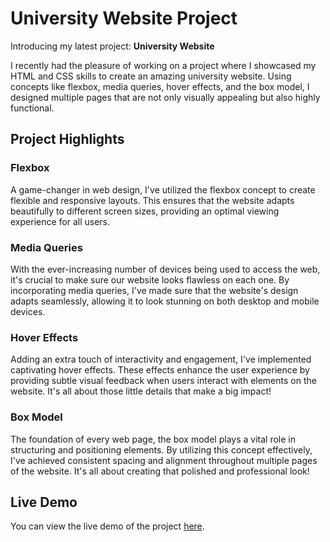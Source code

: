 # University Website Project

Introducing my latest project: **University Website** 

I recently had the pleasure of working on a project where I showcased my HTML and CSS skills to create an amazing university website. Using concepts like flexbox, media queries, hover effects, and the box model, I designed multiple pages that are not only visually appealing but also highly functional. 

## Project Highlights

###  Flexbox

A game-changer in web design, I've utilized the flexbox concept to create flexible and responsive layouts. This ensures that the website adapts beautifully to different screen sizes, providing an optimal viewing experience for all users. 

###  Media Queries

With the ever-increasing number of devices being used to access the web, it's crucial to make sure our website looks flawless on each one. By incorporating media queries, I've made sure that the website's design adapts seamlessly, allowing it to look stunning on both desktop and mobile devices. 

###  Hover Effects

Adding an extra touch of interactivity and engagement, I've implemented captivating hover effects. These effects enhance the user experience by providing subtle visual feedback when users interact with elements on the website. It's all about those little details that make a big impact! 

###  Box Model

The foundation of every web page, the box model plays a vital role in structuring and positioning elements. By utilizing this concept effectively, I've achieved consistent spacing and alignment throughout multiple pages of the website. It's all about creating that polished and professional look! 


## Live Demo

You can view the live demo of the project [here](https://nishtha9477.github.io/University_website/).




